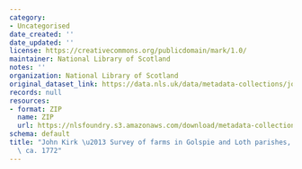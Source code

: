 ```yaml
---
category:
- Uncategorised
date_created: ''
date_updated: ''
license: https://creativecommons.org/publicdomain/mark/1.0/
maintainer: National Library of Scotland
notes: ''
organization: National Library of Scotland
original_dataset_link: https://data.nls.uk/data/metadata-collections/john-kirk-survey-farms/
records: null
resources:
- format: ZIP
  name: ZIP
  url: https://nlsfoundry.s3.amazonaws.com/download/metadata-collections/John-Kirk-Survey.zip
schema: default
title: "John Kirk \u2013 Survey of farms in Golspie and Loth parishes, Sutherland,\
  \ ca. 1772"
---
```

